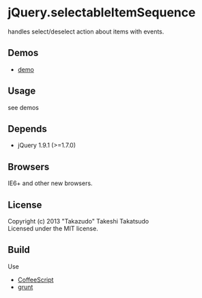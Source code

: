 # jQuery.selectableItemSequence

handles select/deselect action about items with events.

## Demos

* [demo](http://takazudo.github.io/jQuery.selectableItemSequence/demos/1/)

## Usage

see demos

## Depends

* jQuery 1.9.1 (>=1.7.0)

## Browsers

IE6+ and other new browsers.  

## License

Copyright (c) 2013 "Takazudo" Takeshi Takatsudo  
Licensed under the MIT license.

## Build

Use

 * [CoffeeScript][coffeescript]
 * [grunt][grunt]

[coffeescript]: http://coffeescript.org "CoffeeScript"
[grunt]: http://gruntjs.com "grunt"

